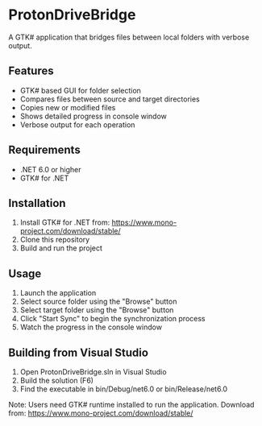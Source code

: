 # ProtonDriveBridge

A GTK# application that bridges files between local folders with verbose output.

## Features
- GTK# based GUI for folder selection
- Compares files between source and target directories
- Copies new or modified files
- Shows detailed progress in console window
- Verbose output for each operation

## Requirements
- .NET 6.0 or higher
- GTK# for .NET

## Installation
1. Install GTK# for .NET from: https://www.mono-project.com/download/stable/
2. Clone this repository
3. Build and run the project

## Usage
1. Launch the application
2. Select source folder using the "Browse" button
3. Select target folder using the "Browse" button
4. Click "Start Sync" to begin the synchronization process
5. Watch the progress in the console window

## Building from Visual Studio
1. Open ProtonDriveBridge.sln in Visual Studio
2. Build the solution (F6)
3. Find the executable in bin/Debug/net6.0 or bin/Release/net6.0

Note: Users need GTK# runtime installed to run the application. Download from:
https://www.mono-project.com/download/stable/
